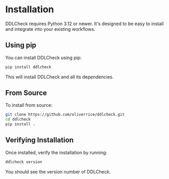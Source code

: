 # Installation

DDLCheck requires Python 3.12 or newer. It's designed to be easy to install and integrate into your existing workflows.

## Using pip

You can install DDLCheck using pip:

```bash
pip install ddlcheck
```

This will install DDLCheck and all its dependencies.

## From Source

To install from source:

```bash
git clone https://github.com/oliverrice/ddlcheck.git
cd ddlcheck
pip install .
```

## Verifying Installation

Once installed, verify the installation by running:

```bash
ddlcheck version
```

You should see the version number of DDLCheck.